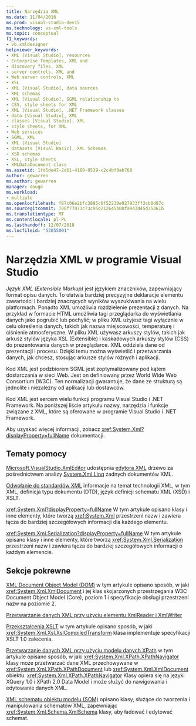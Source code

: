 ```yaml
---
title: Narzędzia XML
ms.date: 11/04/2016
ms.prod: visual-studio-dev15
ms.technology: vs-xml-tools
ms.topic: conceptual
f1_keywords:
- vb.xmldesigner
helpviewer_keywords:
- XML [Visual Studio], resources
- Enterprise Templates, XML and
- discovery files, XML
- server controls, XML and
- Web server controls, XML
- XSL
- XML [Visual Studio], data sources
- XML schemas
- XML [Visual Studio], SGML relationship to
- CSS, style sheets for XML
- XML [Visual Studio], .NET Framework classes
- data [Visual Studio], XML
- classes [Visual Studio], XML
- style sheets, for XML
- Web services
- SGML, XML
- XML [Visual Studio]
- datasets [Visual Basic], XML Schemas
- XSD schemas
- XSL, style sheets
- XMLDataDocument class
ms.assetid: 1fd5de47-2d61-4180-9539-c2c4bf9ab768
author: gewarren
ms.author: gewarren
manager: douge
ms.workload:
- multiple
ms.openlocfilehash: f87c06e2bfc3885c0f52230e927933ff3cb0d87c
ms.sourcegitcommit: 708f77071c73c95d212645b00fa943d45d35361b
ms.translationtype: MT
ms.contentlocale: pl-PL
ms.lasthandoff: 12/07/2018
ms.locfileid: "53055001"
---
```

# <a name="xml-tools-in-visual-studio"></a>Narzędzia XML w programie Visual Studio

*Język XML (Extensible Markup)* jest językiem znaczników, zapewniający format opisu danych. To ułatwia bardziej precyzyjne deklaracje elementu zawartości i bardziej znaczących wyników wyszukiwania na wielu platformach. Ponadto XML umożliwia rozdzielenie prezentacji z danych. Na przykład w formacie HTML umożliwia tagi przeglądarka do wyświetlania danych jako pogrubić lub pochylić; w pliku XML użyjesz tagi wyłącznie w celu określenia danych, takich jak nazwa miejscowości, temperaturę i ciśnienie atmosferyczne. W pliku XML używasz arkuszy stylów, takich jak arkusz stylów języka XSL (Extensible) i kaskadowych arkuszy stylów (CSS) do prezentowania danych w przeglądarce. XML oddziela dane od prezentacji i procesu. Dzięki temu można wyświetlić i przetwarzania danych, jak chcesz, stosując arkusze stylów różnych i aplikacji.

Kod XML jest podzbiorem SGML jest zoptymalizowany pod kątem dostarczania w sieci Web. Jest on definiowany przez World Wide Web Consortium (W3C). Ten normalizacji gwarantuje, że dane ze strukturą są jednolite i niezależny od aplikacji lub dostawców.

Kod XML jest sercem wielu funkcji programu Visual Studio i .NET Framework. Na poniższej liście artykułu nazwy, narzędzia i funkcje związane z XML, które są oferowane w programie Visual Studio i .NET Framework.

Aby uzyskać więcej informacji, zobacz <xref:System.Xml?displayProperty=fullName> dokumentacji.

## <a name="reference"></a>Tematy pomocy

[Microsoft.VisualStudio.XmlEditor](http://go.microsoft.com/fwlink/?LinkID=165699) udostępnia [edytora XML](http://go.microsoft.com/fwlink/?LinkId=228249) drzewo za pośrednictwem analizy [System.Xml.Linq](http://go.microsoft.com/fwlink/?LinkId=228250) żadnych dokumentów XML.

[Odwołanie do standardów XML](https://msdn.microsoft.com/79c78508-c9d0-423a-a00f-672e855de401) informacje na temat technologii XML, w tym XML, definicja typu dokumentu (DTD), język definicji schematu XML (XSD) i XSLT.

<xref:System.Xml?displayProperty=fullName> W tym artykule opisano klasy i inne elementy, które tworzą <xref:System.Xml> przestrzeni nazw i zawiera łącza do bardziej szczegółowych informacji dla każdego elementu.

<xref:System.Xml.Serialization?displayProperty=fullName> W tym artykule opisano klasy i inne elementy, które tworzą <xref:System.Xml.Serialization> przestrzeni nazw i zawiera łącza do bardziej szczegółowych informacji o każdym elemencie.

## <a name="related-sections"></a>Sekcje pokrewne

[XML Document Object Model (DOM)](/dotnet/standard/data/xml/xml-document-object-model-dom) w tym artykule opisano sposób, w jaki <xref:System.Xml.XmlDocument> i jej klas skojarzonych przestrzegania W3C Document Object Model (Core), poziom 1 i specyfikacje obsługi przestrzeni nazw na poziomie 2.

[Przetwarzanie danych XML przy użyciu elementu XmlReader i XmlWriter](/previous-versions/windows/silverlight/dotnet-windows-silverlight/cc189001\(v\=vs.95\))

[Przekształcenia XSLT](/dotnet/standard/data/xml/xslt-transformations) w tym artykule opisano sposób, w jaki <xref:System.Xml.Xsl.XslCompiledTransform> klasa implementuje specyfikacji XSLT 1.0 zalecenia.

[Przetwarzanie danych XML przy użyciu modelu danych XPath](/dotnet/standard/data/xml/process-xml-data-using-the-xpath-data-model) w tym artykule opisano sposób, w jaki <xref:System.Xml.XPath.XPathNavigator> klasy może przetwarzać dane XML przechowywane w <xref:System.Xml.XPath.XPathDocument> lub <xref:System.Xml.XmlDocument> obiektu. <xref:System.Xml.XPath.XPathNavigator> Klasy opiera się na języki XQuery 1.0 i XPath 2.0 Data Model i może służyć do nawigowania i edytowanie danych XML.

[XML schematu obiektu modelu (SOM)](/dotnet/standard/data/xml/xml-schema-object-model-som) opisano klasy, służące do tworzenia i manipulowania schematów XML, zapewniając <xref:System.Xml.Schema.XmlSchema> klasy, aby ładować i edytować schemat.